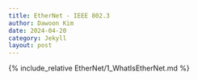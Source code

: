 ```yaml
---
title: EtherNet - IEEE 802.3
author: Dawoon Kim
date: 2024-04-20
category: Jekyll
layout: post
---
```


{% include_relative EtherNet/1_WhatIsEtherNet.md %}
